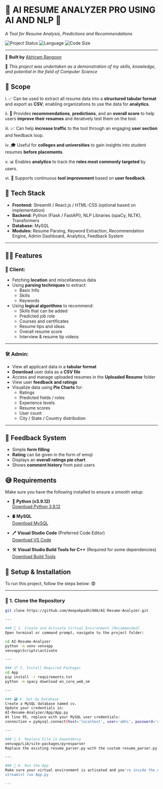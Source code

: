 # 🌴 AI RESUME ANALYZER PRO USING AI AND NLP 🌴  
*A Tool for Resume Analysis, Predictions and Recommendations*

![Project Status](https://img.shields.io/badge/Status-Active-brightgreen) 
![Language](https://img.shields.io/badge/Python-3.9.12-yellow) 
![Code Size](https://img.shields.io/github/repo-size/deepakpadhi986/AI-Resume-Analyzer)

---

💖 **Built by** [Abhiram Rangoon](https://github.com/abhiram-1729)    

🚀 *This project was undertaken as a demonstration of my skills, knowledge, and potential in the field of Computer Science*

## 📌 Scope

i. ✅ Can be used to extract all resume data into a **structured tabular format** and export as **CSV**, enabling organizations to use the data for **analytics**.

ii. 🧠 Provides **recommendations**, **predictions**, and an **overall score** to help users **improve their resumes** and iteratively test them on the tool.

iii. 📈 Can help **increase traffic** to the tool through an engaging **user section** and feedback loop.

iv. 🎓 Useful for **colleges and universities** to gain insights into student resumes **before placements**.

v. 📊 Enables **analytics** to track the **roles most commonly targeted** by users.

vi. 🔁 Supports continuous **tool improvement** based on **user feedback**.


## 🍻 Tech Stack

- **Frontend:**  Streamlit / React.js / HTML-CSS (optional based on implementation)
- **Backend:**  Python (Flask / FastAPI), NLP Libraries (spaCy, NLTK), Transformers
- **Database:**  MySQL
- **Modules:**  Resume Parsing, Keyword Extraction, Recommendation Engine, Admin Dashboard, Analytics, Feedback System

---

## 🤦‍♂️ Features

### 👤 Client:

- Fetching **location** and miscellaneous data
- Using **parsing techniques** to extract:
  - Basic Info
  - Skills
  - Keywords
- Using **logical algorithms** to recommend:
  - Skills that can be added
  - Predicted job role
  - Courses and certificates
  - Resume tips and ideas
  - Overall resume score
  - Interview & resume tip videos

---

### 🛠️ Admin:

- View all applicant data in a **tabular format**
- **Download** user data as a **CSV file**
- Access and manage uploaded resumes in the **Uploaded Resume** folder
- View user **feedback and ratings**
- Visualize data using **Pie Charts** for:
  - Ratings
  - Predicted fields / roles
  - Experience levels
  - Resume scores
  - User count
  - City / State / Country distribution

---

## 💬 Feedback System

- Simple **form filling**
- **Rating** can be given in the form of emoji
- Displays an **overall ratings pie chart**
- Shows **comment history** from past users

## 😅 Requirements

Make sure you have the following installed to ensure a smooth setup:

- 🐍 **Python (v3.9.12)**  
  [Download Python 3.9.12](https://www.python.org/downloads/release/python-3912/)

- 🛢️ **MySQL**  
  [Download MySQL](https://www.mysql.com/downloads/)

- 🖊️ **Visual Studio Code** (Preferred Code Editor)  
  [Download VS Code](https://code.visualstudio.com/Download)

- 🛠️ **Visual Studio Build Tools for C++** (Required for some dependencies)  
  [Download Build Tools](https://aka.ms/vs/17/release/vs_BuildTools.exe)

## 👀 Setup & Installation

To run this project, follow the steps below: 😨

---

### 🔽 1. Clone the Repository

```bash
git clone https://github.com/deepakpadhi986/AI-Resume-Analyzer.git

---

### 🧪 2. Create and Activate Virtual Environment (Recommended)
Open terminal or command prompt, navigate to the project folder:

cd AI-Resume-Analyzer
python -m venv venvapp
venvapp\Scripts\activate

---

### 📦 3. Install Required Packages
cd App
pip install -r requirements.txt
python -m spacy download en_core_web_sm

---

### 🗃️ 4. Set Up Database
Create a MySQL database named cv.
Update your credentials in:
AI-Resume-Analyzer/App/App.py
At line 95, replace with your MySQL user credentials:
connection = pymysql.connect(host='localhost', user='abhi', password='abhi123', db='cv')

---

### 🔁 5. Replace File in Dependency
venvapp/Lib/site-packages/pyresparser
Replace the existing resume_parser.py with the custom resume_parser.py provided inside the pyresparser folder of the project.

---

### 🎉 6. Run the App
Make sure your virtual environment is activated and you're inside the App directory.
streamlit run App.py

---
